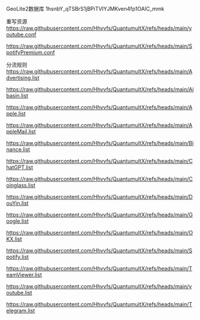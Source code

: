 GeoLite2数据库
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

重写资源
https://raw.githubusercontent.com/Hhvvfs/QuantumultX/refs/heads/main/youtube.conf

https://raw.githubusercontent.com/Hhvvfs/QuantumultX/refs/heads/main/SpotifyPremium.conf

分流规则
https://raw.githubusercontent.com/Hhvvfs/QuantumultX/refs/heads/main/Advertising.list

https://raw.githubusercontent.com/Hhvvfs/QuantumultX/refs/heads/main/Aibasin.list

https://raw.githubusercontent.com/Hhvvfs/QuantumultX/refs/heads/main/Apple.list

https://raw.githubusercontent.com/Hhvvfs/QuantumultX/refs/heads/main/AppleMail.list

https://raw.githubusercontent.com/Hhvvfs/QuantumultX/refs/heads/main/Binance.list

https://raw.githubusercontent.com/Hhvvfs/QuantumultX/refs/heads/main/ChatGPT.list

https://raw.githubusercontent.com/Hhvvfs/QuantumultX/refs/heads/main/Coinglass.list

https://raw.githubusercontent.com/Hhvvfs/QuantumultX/refs/heads/main/DouYin.list

https://raw.githubusercontent.com/Hhvvfs/QuantumultX/refs/heads/main/Google.list

https://raw.githubusercontent.com/Hhvvfs/QuantumultX/refs/heads/main/OKX.list

https://raw.githubusercontent.com/Hhvvfs/QuantumultX/refs/heads/main/Spotify.list

https://raw.githubusercontent.com/Hhvvfs/QuantumultX/refs/heads/main/TeamViewer.list

https://raw.githubusercontent.com/Hhvvfs/QuantumultX/refs/heads/main/youtube.list

https://raw.githubusercontent.com/Hhvvfs/QuantumultX/refs/heads/main/Telegram.list
